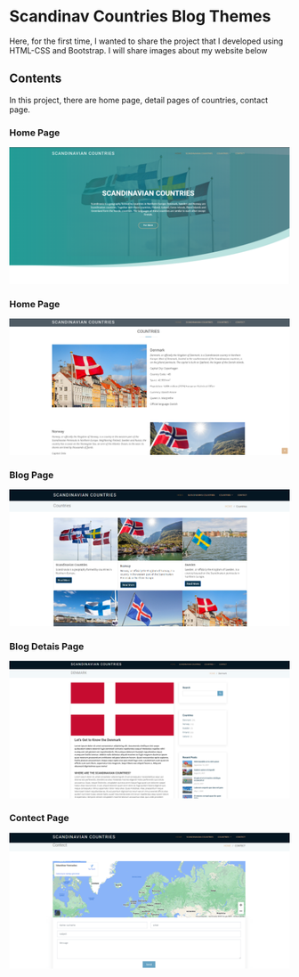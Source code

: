 <h1>Scandinav Countries Blog Themes</h1>
<p>Here, for the first time, I wanted to share the project that I developed using HTML-CSS and Bootstrap. I will share images about my website below</p>

<h2>Contents</h2>

<p>In this project, there are home page, detail pages of countries, contact page.</p>

<h3>Home Page</h3>
<img src="image/homepage.png">

<h3>Home Page</h3>
<img src="image/homepage2.png">

<h3>Blog Page</h3>
<img src="image/blogpage.png">

<h3>Blog Detais Page</h3>
<img src="image/blog-detail.png">

<h3>Contect Page</h3>
<img src="image/contect.png">

